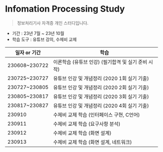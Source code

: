 # Infomation Processing Study

> 정보처리기사 자격증 개인 스터디입니다.

- 기간 : 23년 7월 ~ 23년 10월
- 학습 도구 : 유튜브 강의, 수제비 교제

| 일자 or 기간  | 학습                                                |
| ------------- | --------------------------------------------------- |
| 230608~230722 | 이론학습 (유튜브 인강) (필기합격 및 실기 준비 시작) |
| 230725~230727 | 유튜브 인강 및 개념정리 (2020 1회 실기 기출)        |
| 230727~230805 | 유튜브 인강 및 개념정리 (2020 2회 실기 기출)        |
| 230805~230817 | 유튜브 인강 및 개념정리 (2020 3회 실기 기출)        |
| 230817~230827 | 유튜브 인강 및 개념정리 (2020 4회 실기 기출)        |
| 230910        | 수제비 교제 학습 (인터페이스 구현, C언어)           |
| 230911        | 수제비 교제 학습 (요구사항 분석)                    |
| 230912        | 수제비 교제 학습 (화면 설계)                        |
| 230913        | 수제비 교제 학습 (화면 설계, 네트워크)              |
